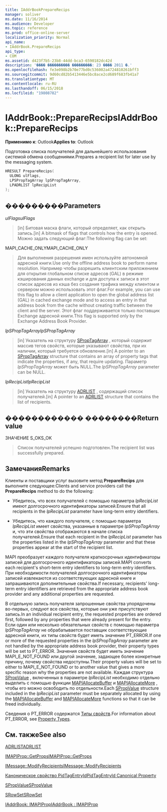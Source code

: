 ```yaml
---
title: IAddrBookPrepareRecips
manager: soliver
ms.date: 11/16/2014
ms.audience: Developer
ms.topic: reference
ms.prod: office-online-server
localization_priority: Normal
api_name:
- IAddrBook.PrepareRecips
api_type:
- COM
ms.assetid: d423f7b5-23b8-44dd-bca3-6590182dc42d
description: '���� ���������� ���������: 23 ���� 2011 �.'
ms.openlocfilehash: fe3e098b2b70e77bd0c536002a4724810261bff3
ms.sourcegitcommit: 9d60cd82b5413446e5bc8ace2cd689f683fb41a7
ms.translationtype: MT
ms.contentlocale: ru-RU
ms.lasthandoff: 06/15/2018
ms.locfileid: "19808782"
---
```

# <a name="iaddrbookpreparerecips"></a><span data-ttu-id="535aa-103">IAddrBook::PrepareRecips</span><span class="sxs-lookup"><span data-stu-id="535aa-103">IAddrBook::PrepareRecips</span></span>

  
  
<span data-ttu-id="535aa-104">**Применимо к**: Outlook</span><span class="sxs-lookup"><span data-stu-id="535aa-104">**Applies to**: Outlook</span></span> 
  
<span data-ttu-id="535aa-105">Подготовка списка получателей для дальнейшего использования системой обмена сообщениями.</span><span class="sxs-lookup"><span data-stu-id="535aa-105">Prepares a recipient list for later use by the messaging system.</span></span> 
  
```cpp
HRESULT PrepareRecips(
  ULONG ulFlags,
  LPSPropTagArray lpSPropTagArray,
  LPADRLIST lpRecipList
);
```

## <a name="parameters"></a><span data-ttu-id="535aa-106">���������</span><span class="sxs-lookup"><span data-stu-id="535aa-106">Parameters</span></span>

 <span data-ttu-id="535aa-107">_ulFlags_</span><span class="sxs-lookup"><span data-stu-id="535aa-107">_ulFlags_</span></span>
  
> <span data-ttu-id="535aa-108">[in] Битовая маска флаги, который определяет, как открыть запись.</span><span class="sxs-lookup"><span data-stu-id="535aa-108">[in] A bitmask of flags that controls how the entry is opened.</span></span> <span data-ttu-id="535aa-109">Можно задать следующий флаг:</span><span class="sxs-lookup"><span data-stu-id="535aa-109">The following flag can be set:</span></span>
    
<span data-ttu-id="535aa-110">MAPI_CACHE_ONLY</span><span class="sxs-lookup"><span data-stu-id="535aa-110">MAPI_CACHE_ONLY</span></span>
  
> <span data-ttu-id="535aa-111">Для выполнения разрешения имен используйте автономной адресной книги.</span><span class="sxs-lookup"><span data-stu-id="535aa-111">Use only the offline address book to perform name resolution.</span></span> <span data-ttu-id="535aa-112">Например чтобы разрешить клиентским приложением для открытия глобальном списке адресов (GAL) в режиме кэширования данных exchange и для доступа к записи в этот список адресов из кэша без создания трафика между клиентом и сервером можно использовать этот флаг.</span><span class="sxs-lookup"><span data-stu-id="535aa-112">For example, you can use this flag to allow a client application to open the global address list (GAL) in cached exchange mode and to access an entry in that address book from the cache without creating traffic between the client and the server.</span></span> <span data-ttu-id="535aa-113">Этот флаг поддерживается только поставщик Exchange адресной книги.</span><span class="sxs-lookup"><span data-stu-id="535aa-113">This flag is supported only by the Exchange Address Book Provider.</span></span>
    
 <span data-ttu-id="535aa-114">_lpSPropTagArray_</span><span class="sxs-lookup"><span data-stu-id="535aa-114">_lpSPropTagArray_</span></span>
  
> <span data-ttu-id="535aa-115">[in] Указатель на структуру [SPropTagArray](sproptagarray.md) , который содержит массив тегов свойств, которые указывают свойства, при их наличии, который требуется обновление.</span><span class="sxs-lookup"><span data-stu-id="535aa-115">[in] A pointer to an [SPropTagArray](sproptagarray.md) structure that contains an array of property tags that indicate the properties, if any, that require updating.</span></span> <span data-ttu-id="535aa-116">Параметр _lpSPropTagArray_ может быть NULL.</span><span class="sxs-lookup"><span data-stu-id="535aa-116">The  _lpSPropTagArray_ parameter can be NULL.</span></span> 
    
 <span data-ttu-id="535aa-117">_lpRecipList_</span><span class="sxs-lookup"><span data-stu-id="535aa-117">_lpRecipList_</span></span>
  
> <span data-ttu-id="535aa-118">[in] Указатель на структуру [ADRLIST](adrlist.md) , содержащий список получателей.</span><span class="sxs-lookup"><span data-stu-id="535aa-118">[in] A pointer to an [ADRLIST](adrlist.md) structure that contains the list of recipients.</span></span> 
    
## <a name="return-value"></a><span data-ttu-id="535aa-119">������������ ��������</span><span class="sxs-lookup"><span data-stu-id="535aa-119">Return value</span></span>

<span data-ttu-id="535aa-120">ЗНАЧЕНИЕ S_OK</span><span class="sxs-lookup"><span data-stu-id="535aa-120">S_OK</span></span> 
  
> <span data-ttu-id="535aa-121">Список получателей успешно подготовлен.</span><span class="sxs-lookup"><span data-stu-id="535aa-121">The recipient list was successfully prepared.</span></span>
    
## <a name="remarks"></a><span data-ttu-id="535aa-122">Замечания</span><span class="sxs-lookup"><span data-stu-id="535aa-122">Remarks</span></span>

<span data-ttu-id="535aa-123">Клиенты и поставщики услуг вызовите метод **PrepareRecips** для выполните следующее:</span><span class="sxs-lookup"><span data-stu-id="535aa-123">Clients and service providers call the **PrepareRecips** method to do the following:</span></span> 
  
- <span data-ttu-id="535aa-124">Убедитесь, что всех получателей с помощью параметра _lpRecipList_ имеют долгосрочного идентификаторы записей.</span><span class="sxs-lookup"><span data-stu-id="535aa-124">Ensure that all recipients in the  _lpRecipList_ parameter have long-term entry identifiers.</span></span> 
    
- <span data-ttu-id="535aa-125">Убедитесь, что каждого получателя, с помощью параметра _lpRecipList_ имеет свойства, указанные в параметре _lpSPropTagArray_ и, что эти свойства отображаются в начале списка получателей.</span><span class="sxs-lookup"><span data-stu-id="535aa-125">Ensure that each recipient in the  _lpRecipList_ parameter has the properties listed in the  _lpSPropTagArray_ parameter and that these properties appear at the start of the recipient list.</span></span> 
    
<span data-ttu-id="535aa-126">MAPI преобразует каждого получателя краткосрочных идентификаторы записей для долгосрочного идентификаторы записей.</span><span class="sxs-lookup"><span data-stu-id="535aa-126">MAPI converts each recipient's short-term entry identifiers to long-term entry identifiers.</span></span> <span data-ttu-id="535aa-127">При необходимости получателей долгосрочного идентификаторы записей извлекаются из соответствующих адресной книге и запрашиваются дополнительные свойства.</span><span class="sxs-lookup"><span data-stu-id="535aa-127">If necessary, recipients' long-term entry identifiers are retrieved from the appropriate address book provider and any additional properties are requested.</span></span>
  
<span data-ttu-id="535aa-128">В отдельную запись получателя запрошенные свойства упорядочены во-первых, следуют все свойства, которые они уже присутствуют запись.</span><span class="sxs-lookup"><span data-stu-id="535aa-128">In an individual recipient entry, the requested properties are ordered first, followed by any properties that were already present for the entry.</span></span> <span data-ttu-id="535aa-129">Если один или несколько обязательных свойств с помощью параметра _lpSPropTagArray_ не обрабатывается поставщик соответствующие адресной книги, их типы свойств будет иметь значение PT_ERROR.</span><span class="sxs-lookup"><span data-stu-id="535aa-129">If one or more of the requested properties in the  _lpSPropTagArray_ parameter are not handled by the appropriate address book provider, their property types will be set to PT_ERROR.</span></span> <span data-ttu-id="535aa-130">Значения свойств будет иметь значение MAPI_E_NOT_FOUND или другой значение, задающее более конкретные причину, почему свойства недоступны.</span><span class="sxs-lookup"><span data-stu-id="535aa-130">Their property values will be set to either to MAPI_E_NOT_FOUND or to another value that gives a more specific reason why the properties are not available.</span></span> <span data-ttu-id="535aa-131">Каждая структура [SPropValue](spropvalue.md) , включенных в параметре _lpRecipList_ необходимо отдельно выделить с помощью функции [MAPIAllocateBuffer](mapiallocatebuffer.md) и [MAPIAllocateMore](mapiallocatemore.md) , чтобы его можно освободить по отдельности.</span><span class="sxs-lookup"><span data-stu-id="535aa-131">Each [SPropValue](spropvalue.md) structure included in the  _lpRecipList_ parameter must be separately allocated by using the [MAPIAllocateBuffer](mapiallocatebuffer.md) and [MAPIAllocateMore](mapiallocatemore.md) functions so that it can be freed individually.</span></span> 
  
<span data-ttu-id="535aa-132">Сведения о PT_ERROR содержатся [Типы свойств](property-types.md).</span><span class="sxs-lookup"><span data-stu-id="535aa-132">For information about PT_ERROR, see [Property Types](property-types.md).</span></span>
  
## <a name="see-also"></a><span data-ttu-id="535aa-133">См. также</span><span class="sxs-lookup"><span data-stu-id="535aa-133">See also</span></span>



[<span data-ttu-id="535aa-134">ADRLIST</span><span class="sxs-lookup"><span data-stu-id="535aa-134">ADRLIST</span></span>](adrlist.md)
  
[<span data-ttu-id="535aa-135">IMAPIProp::GetProps</span><span class="sxs-lookup"><span data-stu-id="535aa-135">IMAPIProp::GetProps</span></span>](imapiprop-getprops.md)
  
[<span data-ttu-id="535aa-136">IMessage::ModifyRecipients</span><span class="sxs-lookup"><span data-stu-id="535aa-136">IMessage::ModifyRecipients</span></span>](imessage-modifyrecipients.md)
  
[<span data-ttu-id="535aa-137">Каноническое свойство PidTagEntryId</span><span class="sxs-lookup"><span data-stu-id="535aa-137">PidTagEntryId Canonical Property</span></span>](pidtagentryid-canonical-property.md)
  
[<span data-ttu-id="535aa-138">SPropValue</span><span class="sxs-lookup"><span data-stu-id="535aa-138">SPropValue</span></span>](spropvalue.md)
  
[<span data-ttu-id="535aa-139">SRowSet</span><span class="sxs-lookup"><span data-stu-id="535aa-139">SRowSet</span></span>](srowset.md)
  
[<span data-ttu-id="535aa-140">IAddrBook: IMAPIProp</span><span class="sxs-lookup"><span data-stu-id="535aa-140">IAddrBook : IMAPIProp</span></span>](iaddrbookimapiprop.md)

